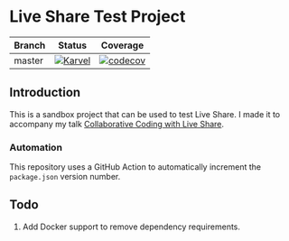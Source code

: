 # Live Share Test Project

| Branch | Status                                                                                                                                                             | Coverage                                                                                                                                             |
| ------ | ------------------------------------------------------------------------------------------------------------------------------------------------------------------ | ---------------------------------------------------------------------------------------------------------------------------------------------------- |
| master | [![Karvel](https://circleci.com/gh/Karvel/liveshare-test-project/tree/master.svg?style=shield)](https://circleci.com/gh/Karvel/liveshare-test-project/tree/master) | [![codecov](https://codecov.io/gh/Karvel/liveshare-test-project/branch/master/graph/badge.svg)](https://codecov.io/gh/Karvel/liveshare-test-project) |

## Introduction

This is a sandbox project that can be used to test Live Share. I made it to accompany my talk [Collaborative Coding with Live Share](https://docs.google.com/presentation/d/13bKP5-mOAy2Tb2xl9ZBkd-atwEJhl1PYrpHF-kEbOuQ/edit?usp=sharing).

### Automation

This repository uses a GitHub Action to automatically increment the `package.json` version number.

## Todo

1. Add Docker support to remove dependency requirements.
